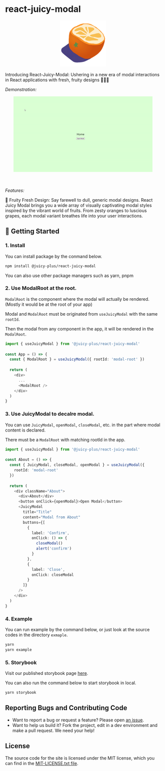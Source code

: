 # react-juicy-modal

<div align="center">
  <img src="public/logo/logo192.png" width="150px" height="150px" alt="logo of Juicy Plus"/>
</div>

Introducing React-Juicy-Modal: Ushering in a new era of modal interactions in React applications with fresh, fruity designs 🍊🍇🍓

_Demonstration:_

<div align="center">
  <img src="demo.gif" width="450px" height="244px" alt="demonstration of react-juicy-modal"/>
</div>
<br/><br/>

_Features:_

🌟 Fruity Fresh Design: Say farewell to dull, generic modal designs. React Juicy Modal brings you a wide array of visually captivating modal styles inspired by the vibrant world of fruits. From zesty oranges to luscious grapes, each modal variant breathes life into your user interactions.

## 🚀 Getting Started

### 1. Install

You can install package by the conmand below.

```bash
npm install @juicy-plus/react-juicy-modal
```

You can also use other package managers such as yarn, pnpm

### 2. Use ModalRoot at the root.

`ModalRoot` is the component where the modal will actually be rendered.(Mostly it would be at the root of your app)

Modal and `ModalRoot` must be originated from `useJuicyModal` with the same `rootId`.

Then the modal from any component in the app, it will be rendered in the `ModalRoot`.

```typescript
import { useJuicyModal } from '@juicy-plus/react-juicy-modal'

const App = () => {
  const { ModalRoot } = useJuicyModal({ rootId: 'modal-root' })

  return (
    <div>
      ...
      <ModalRoot />
    </div>
  )
}
```

### 3. Use JuicyModal to decalre modal.

You can use `JuicyModal`, `openModal`, `closeModal`, etc. in the part where modal content is declared.

There must be a `ModalRoot` with matching rootId in the app.

```typescript
import { useJuicyModal } from '@juicy-plus/react-juicy-modal'

const About = () => {
  const { JuicyModal, closeModal, openModal } = useJuicyModal({
    rootId: 'modal-root'
  })

  return (
    <div className="About">
      <div>About</div>
      <button onClick={openModal}>Open Modal</button>
      <JuicyModal
        title="Title"
        content="Modal from About"
        buttons={[
          {
            label: 'Confirm',
            onClick: () => {
              closeModal()
              alert('confirm')
            }
          },
          {
            label: 'Close',
            onClick: closeModal
          }
        ]}
      />
    </div>
  )
}
```

### 4. Example

You can run example by the command below, or just look at the source codes in the directory `exmaple`.

```bash
yarn
yarn example
```

### 5. Storybook

Visit our published storybook page [here](https://juicyplus.github.io/react-juicy-modal/storybook).

You can also run the command below to start storybook in local.

```bash
yarn storybook
```

## Reporting Bugs and Contributing Code

- Want to report a bug or request a feature? Please open [an issue](https://github.com/JuicyPlus/react-juicy-modal/issues/new).
- Want to help us build it? Fork the project, edit in a dev environment and make a pull request. We need your help!

## License

The source code for the site is licensed under the MIT license, which you can find in the [MIT-LICENSE.txt file](https://github.com/JuicyPlus/react-juicy-modal/blob/main/LICENSE).
